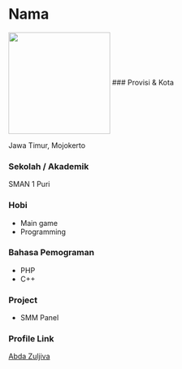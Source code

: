 # Nama

<img src="http://berkahkaltimlukis.com/gambar/slide/IMG_20200919_233147_859.jpg" width="200" height="200" align="center"/>
### Provisi & Kota

Jawa Timur, Mojokerto

### Sekolah / Akademik

SMAN 1 Puri

### Hobi

- Main game
- Programming

### Bahasa Pemograman 

- PHP
- C++

### Project

- SMM Panel


### Profile Link

[Abda Zuljiva](https://github.com/anthicc)
